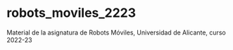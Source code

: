 # robots_moviles_2223
Material de la asignatura de Robots Móviles, Universidad de Alicante, curso 2022-23
